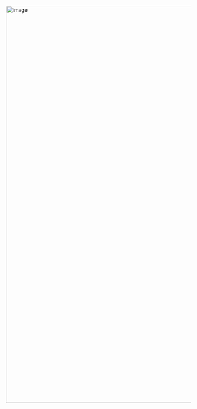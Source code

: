 <img width="1920" height="1080" alt="image" src="https://github.com/user-attachments/assets/1bded390-f3eb-428d-86d1-1e7c05446c9f" />
